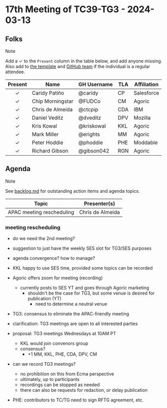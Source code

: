 # 17th Meeting of TC39-TG3 - 2024-03-13

## Folks

> [!NOTE]
> Add a ✓ to the `Present` column in the table below, and add anyone missing. Also add to [the template](../template.md) and [GitHub team](https://github.com/orgs/tc39/teams/tg3) if the individual is a regular attendee.

| Present | Name             | GH Username | TLA | Affiliation |
| :-----: | ---------------- | ----------- | --- | ----------- |
|    ✓    | Caridy Patiño    | @caridy     | CP  | Salesforce  |
|    ✓    | Chip Morningstar | @FUDCo      | CM  | Agoric      |
|    ✓    | Chris de Almeida | @ctcpip     | CDA | IBM         |
|    ✓    | Daniel Veditz    | @dveditz    | DPV | Mozilla     |
|    ✓    | Kris Kowal       | @kriskowal  | KKL | Agoric      |
|    ✓    | Mark Miller      | @erights    | MM  | Agoric      |
|    ✓    | Peter Hoddie     | @phoddie    | PHE | Moddable    |
|    ✓    | Richard Gibson   | @gibson042  | RGN | Agoric      |

## Agenda

> [!NOTE]
> See [backlog.md](../backlog.md) for outstanding action items and agenda topics.

| Topic                     | Presenter(s)     |
| ------------------------- | ---------------- |
| APAC meeting rescheduling | Chris de Almeida |

### meeting rescheduling

- do we need the 2nd meeting?

- suggestion to just have the weekly SES slot for TG3/SES purposes
- agenda convergence? how to manage?
- KKL happy to use SES time, provided some topics can be recorded
- Agoric offers zoom for meeting (recording)
  - currently posts to SES YT and goes through Agoric marketing
    - shouldn't be the case for TG3, but some venue is desired for publication (YT)
      - need to determine a neutral venue
- TG3: consensus to eliminate the APAC-friendly meeting
- clarification: TG3 meetings are open to all interested parties
- proposal: TG3 meetings Wednesdays at 10AM PT

  - KKL would join convenors group
  - consensus?
    - +1 MM, KKL, PHE, CDA, DPV, CM

- can we record TG3 meetings?

  - no prohibition on this from Ecma perspective
  - ultimately, up to participants
  - recordings can be stopped as needed
  - there can also be requests for redaction, or delay publication

- PHE: contributors to TC/TG need to sign RFTG agreement, etc.
